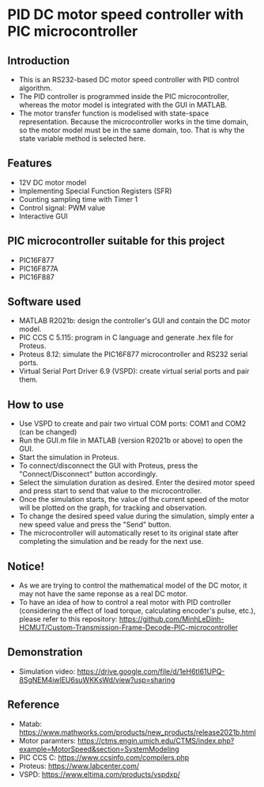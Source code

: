 # PID DC motor speed controller with PIC microcontroller
## Introduction 
- This is an RS232-based DC motor speed controller with PID control algorithm.
- The PID controller is programmed inside the PIC microcontroller, whereas the motor model is integrated with the GUI in MATLAB.
- The motor transfer function is modelised with state-space representation. Because the microcontroller works in the time domain, so the motor model must be in the same domain, too. That is why the state variable method is selected here.
## Features
- 12V DC motor model
- Implementing Special Function Registers (SFR)
- Counting sampling time with Timer 1
- Control signal: PWM value
- Interactive GUI 
## PIC microcontroller suitable for this project
- PIC16F877
- PIC16F877A
- PIC16F887
## Software used
- MATLAB R2021b: design the controller's GUI and contain the DC motor model.
- PIC CCS C 5.115: program in C language and generate .hex file for Proteus.
- Proteus 8.12: simulate the PIC16F877 microcontroller and RS232 serial ports.
- Virtual Serial Port Driver 6.9 (VSPD): create virtual serial ports and pair them.
## How to use
- Use VSPD to create and pair two virtual COM ports: COM1 and COM2 (can be changed)
- Run the GUI.m file in MATLAB (version R2021b or above) to open the GUI.
- Start the simulation in Proteus.
- To connect/disconnect the GUI with Proteus, press the "Connect/Disconnect" button accordingly.
- Select the simulation duration as desired. Enter the desired motor speed and press start to send that value to the microcontroller.
- Once the simulation starts, the value of the current speed of the motor will be plotted on the graph, for tracking and observation.
- To change the desired speed value during the simulation, simply enter a new speed value and press the "Send" button.
- The microcontroller will automatically reset to its original state after completing the simulation and be ready for the next use.
## Notice!
- As we are trying to control the mathematical model of the DC motor, it may not have the same reponse as a real DC motor.
- To have an idea of how to control a real motor with PID controller (considering the effect of load torque, calculating encoder's pulse, etc.), please refer to this repository: https://github.com/MinhLeDinh-HCMUT/Custom-Transmission-Frame-Decode-PIC-microcontroller 
## Demonstration
- Simulation video: https://drive.google.com/file/d/1eH6tI61UPQ-8SgNEM4iwlEU6suWKKsWd/view?usp=sharing

## Reference
- Matab: https://www.mathworks.com/products/new_products/release2021b.html
- Motor paramters: https://ctms.engin.umich.edu/CTMS/index.php?example=MotorSpeed&section=SystemModeling
- PIC CCS C: https://www.ccsinfo.com/compilers.php
- Proteus: https://www.labcenter.com/
- VSPD: https://www.eltima.com/products/vspdxp/

